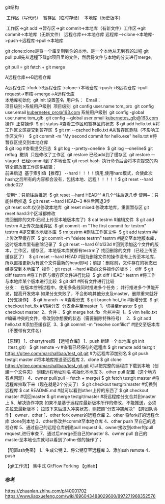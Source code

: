 git结构

​	工作区（写代码）
​	暂存区（临时存储）
​	本地库（历史版本）

​	工作区->git add ->暂存区->git commit->本地库（有新文件）
​    工作区->git commit->本地库（无新文件）
远程仓库<->本地仓库
​	远程库—>clone->本地库->push->远程库->pull->本地库

git clone:clone是将一个库复制到你的本地，是一个本地从无到有的过程
git pull:pull先从远程下载git项目里的文件，然后将文件与本地的分支进行merge。

git pull = git fetch + git merge

A远程仓库<->B远程仓库

​	A远程仓库->fork->B远程仓库->clone->本地仓库->push->B远程仓库->pull request->审核->merge->A远程仓库
​	
本地库初始化
​	git init
设置签名
​	用户名：
​	Email：
​	
​	项目级别>系统用户级别
​	项目级别
​	git config user.name tom_pro
​	git config user.email kubernetes_pro@163.com
​	系统用户级别
​	git config -global user.name tom_glb
​	git config --global user.email kubernetes_glb@163.com
​	
操作
​    正常操作
​	$ git status #查看工作区和暂存区的状态
​	$ git add hello.txt   #将工作区文区提交到暂存区
​	$ git rm --cached hello.txt  #从暂存区删除（不影响工作区文件）
​	$ git commit -m "My second commit for hello.exe" hello.txt  #将暂存区提交到本地仓库
​	
​	$ git log #查看提交日志
​	$ git log --pretty=oneline
​	$ git log --oneline
​	$ git reflog
​	撤销
​	只是修改了工作区
​	git restore  <file>
​	已经add到了缓存区
​	git restore --staged <file>
​	已经commit到了本地仓库
​	git reset hash
​	执行命令后会将本次提交的内容全部放置工作区供编辑；
​	
​	前进后退
​	基于索引值【推荐】
​	--hard！！！！慎用,使用hard模式，会使此次hash之后所有的内容都会没有，包括本地、远程！！！！！
​	$ git reset --hard dbdc027

​	使用^：只能往后推退
​	$ git reset --hard HEAD^^  #几个^往后退几步
​	使用~：只能往后推退
​	$ git reset --hard HEAD~3  #往后回退3步
​	
​	git reset soft:仅仅修改本地库
​	git reset mixed:修改本地库，重置暂存区
​	git reset hard:3个区域都修改
​	
​	找回删除的文件(已经上传至本地版本库了)
​	$ cat testrm  #编辑文件
​	$ git add testrm #上传次至缓存区
​	$ git commit -m "The first commit for testrm" testrm  #提交至本地版本库
​	$ rm testrm  #删除工作区文件
​	$ git add testrm  ##上传次至缓存区
​	$ git commit -m "delete testrm" testrm   #提交至本地版本库，这时版本库里有删除记录了
​	$ git reset --hard 61b133d #回到添加这个文件的版本，工作区，缓存区，本地版本库就都有testrm了
​	找回删除的文件（已经上传至缓存区了）
​	$ git reset --hard HEAD #因为删除文件的操作没有上传至本地库，所以直接更新为有这个文件最新的head即可；
​	前提：删除前，文件存在的状态已经提交到本地库了
​	操作：git reset --hard #指向文件操作的版本；
​	diff
​	$ git diff testrm     #将工作区与缓存区文件进行比较
​	$ git diff HEAD^ testrm  #将工作与本地库某个版本进行比较
​	$ git diff   #所有文件进行比较
​	
分支：
​	在版本控制过程中，使用多条线同时推进多个任务；
​	并行推进多个供能开发，提高开发效率
​	如果分支失败了，不会影响其他分支及master，删除重来就好
​	【分支操作】
​	$ git branch -v    #查看分支
​	$ git branch hot_fix    #新增分支
​	$ git checkout hot_fix   #切换分支
​	分支合并至master
​		1、切换至master $ git checkout master
​		2、合并： $ git merge hot_fix
​	合并冲突
​		1、$ vim hello.txt            #编辑冲突的文件，修改到你想要的状态（需要删除特殊符号）
​		2、$ git add hello.txt			#添加至缓存区
​		3、$ git commit -m "resolve confilict"  #提交至版本库（不要带有文件名）

【原理】
	1、cherrytree图
【远程仓库】
	1、push
	新建一个本地库 git init （test_git）
	$ git remote -v   #查看已经保存的远程库
	$ git remote add testgit https://gitee.com/marshallbao/test_git.git  #为远程库添加别名
	$ git push testgit master  #将本地库推送至远程库
	2、clone
	$ git clone https://gitee.com/marshallbao/test_git.git
		可以把完整的远程库下载到本地（创建一个文件夹）
		创建远程地址别名
		初始化本地库
	3、other pull 配置（这个地方有点问题）
	4、owner pull(pull = fetch + merge)
		$ git fetch testgit master #将远程库拉取下来（现在就是2个分支了）
		$ git checkout testgit/master  #切换到远程库
		$ cat README.md #就可以看到other上传的东西了
		$ git checkout master #切回master
		$ git merge testgit/master  #将远程库分支合并到master上
	5、解决协作冲突
		如果不是基于远程库最新版本所作的修改，不能推送，必须先拉去最新版本；
		拉取下来后进入冲突状态，则按照“分支冲突解决”
【跨团队协作】
 owner，other
 1、other fork owner的远程仓库
 2、other 将fork好的远程仓库 clone到本地
 3、other修改并commit至本地仓库
 4、other push 至自己的远程仓库
 5、通过自己的远程仓库创建pull request
 6、owner接收到other的pull request,进行审查
 7、通过后merge至自己的master
 8、owner pull 自己的master至本地仓库就可以看到了other做的操作了；

【配置ssh免密】
 1、生成公钥
 2、将公钥穿至远程库
 3、添加ssh remote
 4、push

【git工作流】
集中式
GitFlow
Forking
【gitlab】



### 参考

https://zhuanlan.zhihu.com/p/40001702
https://www.liaoxuefeng.com/wiki/896043488029600/897271968352576

​	

​	



​	
​	
​		